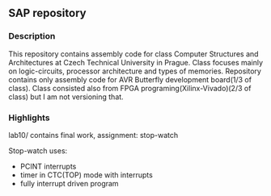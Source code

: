 ## SAP repository

### Description
This repository contains assembly code for class Computer Structures and Architectures at Czech Technical University in Prague. Class focuses mainly on logic-circuits, processor architecture and types of memories. Repository contains only assembly code for AVR Butterfly development board(1/3 of class). Class consisted also from FPGA programing(Xilinx-Vivado)(2/3 of class) but I am not versioning that.

### Highlights
lab10/ contains final work, assignment: stop-watch

Stop-watch uses:
- PCINT interrupts
- timer in CTC(TOP) mode with interrupts
- fully interrupt driven program